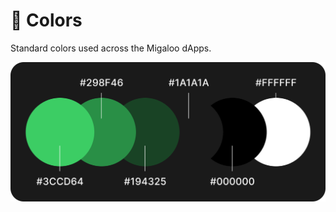 # 🎨 Colors

Standard colors used across the Migaloo dApps.

![Migaloo Colors](../../.gitbook/assets/migaloo-colors.png)
